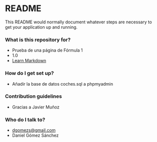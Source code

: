 # README #

This README would normally document whatever steps are necessary to get your application up and running.

### What is this repository for? ###

* Prueba de una página de Fórmula 1
* 1.0
* [Learn Markdown](https://bitbucket.org/tutorials/markdowndemo)

### How do I get set up? ###

* Añadir la base de datos coches.sql a phpmyadmin

### Contribution guidelines ###

* Gracias a Javier Muñoz

### Who do I talk to? ###

* dgomezs@gmail.com
* Daniel Gómez Sánchez